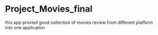 # Project_Movies_final
this app provied good collection of movies review from different platform into one application 

